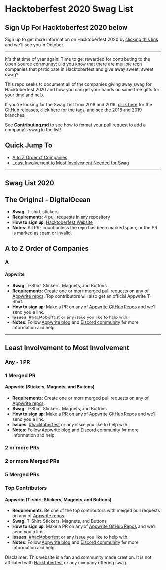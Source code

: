 # Hacktoberfest 2020 Swag List

## Sign Up For Hacktoberfest 2020 below

Sign up to get more information on Hacktoberfest 2020 by [clicking this link](https://hacktoberfest.digitalocean.com/) and we'll see you in October.

---

It's that time of year again! Time to get rewarded for contributing to the Open Source community! Did you know that there are multiple tech companies that participate in Hacktoberfest and give away sweet, sweet swag?

This repo seeks to document all of the companies giving away swag for Hacktoberfest 2020 and how you can get your hands on some free gifts for your time and help.

If you're looking for the Swag List from 2018 and 2019, [click here](https://github.com/crweiner/hacktoberfest-swag-list/releases) for the GitHub releases, [click here](https://github.com/crweiner/hacktoberfest-swag-list/tags) for the tags, and see the [2018](https://github.com/crweiner/hacktoberfest-swag-list/tree/2018) and [2019](https://github.com/crweiner/hacktoberfest-swag-list/tree/2019) branches.

See [**Contributing.md**](./CONTRIBUTING.md) to see how to format your pull request to add a company's swag to the list!

## Quick Jump To

- [A to Z Order of Companies](#a-to-z-order-of-companies)
- [Least Involvement to Most Involvement Needed for Swag](#least-involvement-to-most-involvement)

---

## Swag List 2020

## The Original - **DigitalOcean**

- **Swag**: T-shirt, stickers
- **Requirements**: 4 pull requests in any repository
- **How to sign up**: [Hacktoberfest Website](https://hacktoberfest.digitalocean.com)
- **Notes**: All PRs count unless the repo has been marked spam, or the PR is marked as spam or invalid.

## A to Z Order of Companies

### A

#### **Appwrite**

- **Swag**: T-Shirt, Stickers, Magnets, and Buttons
- **Requirements**: Create one or more merged pull requests on any of [Appwrite repos](https://github.com/appwrite). Top contributors will also get an official Appwrite T-Shirt.
- **How to sign up**: Make a PR on any of [Appwrite GitHub Repos](https://github.com/appwrite) and we'll send you a link.
- **Issues**: [#hacktoberfest](https://github.com/search?&q=user%3Aappwrite+label%3Ahacktoberfest+type:issue&state=open&type=Issues) or any issue you like to help with.
- **Notes**: Follow [Appwrite blog](https://medium.com/appwrite-io) and [Discord community](https://appwrite.io/discord) for more information and help.

---

## Least Involvement to Most Involvement

### Any - 1 PR

### 1 Merged PR

#### **Appwrite** (Stickers, Magnets, and Buttons)

- **Requirements**: Create one or more merged pull requests on any of [Appwrite repos](https://github.com/appwrite).
- **Swag**: T-Shirt, Stickers, Magnets, and Buttons
- **How to sign up**: Make a PR on any of [Appwrite GitHub Repos](https://github.com/appwrite) and we'll send you a link.
- **Issues**: [#hacktoberfest](https://github.com/search?&q=user%3Aappwrite+label%3Ahacktoberfest+type:issue&state=open&type=Issues) or any issue you like to help with.
- **Notes**: Follow [Appwrite blog](https://medium.com/appwrite-io) and [Discord community](https://appwrite.io/discord) for more information and help.

### 2 or more PRs

### 2 or more Merged PRs

### 5 Merged PRs

### Top Contributors

#### **Appwrite** (T-shirt, Stickers, Magnets, and Buttons)

- **Requirements**: Be one of the top contributors with merged pull requests on any of [Appwrite repos](https://github.com/appwrite).
- **Swag**: T-Shirt, Stickers, Magnets, and Buttons
- **How to sign up**: Make a PR on any of [Appwrite GitHub Repos](https://github.com/appwrite) and we'll send you a link.
- **Issues**: [#hacktoberfest](https://github.com/search?&q=user%3Aappwrite+label%3Ahacktoberfest+type:issue&state=open&type=Issues) or any issue you like to help with.
- **Notes**: Follow [Appwrite blog](https://medium.com/appwrite-io) and [Discord community](https://appwrite.io/discord) for more information and help.

Disclaimer: This website is a fan and community made creation. It is not affiliated with [Hacktoberfest](https://hacktoberfest.digitalocean.com/) or any company offering swag.
